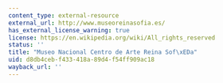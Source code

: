```yaml
---
content_type: external-resource
external_url: http://www.museoreinasofia.es/
has_external_license_warning: true
license: https://en.wikipedia.org/wiki/All_rights_reserved
status: ''
title: "Museo Nacional Centro de Arte Reina Sof\xEDa"
uid: d8db4ceb-f433-418a-89d4-f54ff909ac18
wayback_url: ''
---
```


